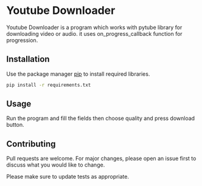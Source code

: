 # Youtube Downloader

Youtube Downloader is a program which works with pytube library for downloading video or audio. it uses on_progress_callback function for progression.


## Installation

Use the package manager [pip](https://pip.pypa.io/en/stable/) to install required libraries.

```bash
pip install -r requirements.txt
```

## Usage

Run the program and fill the fields then choose quality and press download button.

## Contributing
Pull requests are welcome. For major changes, please open an issue first to discuss what you would like to change.

Please make sure to update tests as appropriate.
